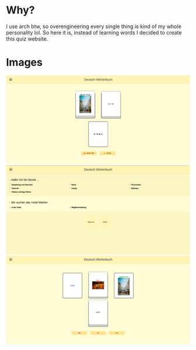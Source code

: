 # Why?

I use arch btw, so overengineering every single thing is kind of my whole personality lol.
So here it is, instead of learning words I decided to create this quiz website.

# Images

![readme image 1](https://github.com/yudin-yaroslav/german_vocabulary/blob/main/images/readme_1.png "README image 1")
![readme image 2](https://github.com/yudin-yaroslav/german_vocabulary/blob/main/images/readme_2.png "README image 2")
![readme image 3](https://github.com/yudin-yaroslav/german_vocabulary/blob/main/images/readme_3.png "README image 3")
